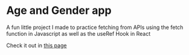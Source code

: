 # Age and Gender app

A fun little project I made to practice fetching from APIs using the fetch function in Javascript as well as the useRef Hook in React

Check it out in <a href="https://5x6cg.csb.app/">this page</a>